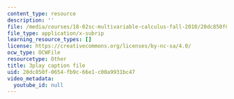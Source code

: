 ```yaml
---
content_type: resource
description: ''
file: /media/courses/18-02sc-multivariable-calculus-fall-2010/20dc850f0654fb9c66e1c00a9931bc47_u9YrIxLZJ6s.srt
file_type: application/x-subrip
learning_resource_types: []
license: https://creativecommons.org/licenses/by-nc-sa/4.0/
ocw_type: OCWFile
resourcetype: Other
title: 3play caption file
uid: 20dc850f-0654-fb9c-66e1-c00a9931bc47
video_metadata:
  youtube_id: null
---
```

